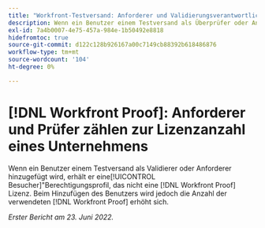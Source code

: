 ```yaml
---
title: "Workfront-Testversand: Anforderer und Validierungsverantwortliche zählen zur Lizenzanzahl eines Unternehmens."
description: Wenn ein Benutzer einem Testversand als Überprüfer oder Anforderer hinzugefügt wird, erhält er ein Profil mit Besucherberechtigungen, das keine Testlizenz verwenden sollte. Wenn der Benutzer jedoch hinzugefügt wird, steigt die Anzahl der verwendeten Testlizenzen.
exl-id: 7a4b0007-4e75-457a-984e-1b50492e8818
hidefromtoc: true
source-git-commit: d122c128b926167a00c7149cb88392b618486876
workflow-type: tm+mt
source-wordcount: '104'
ht-degree: 0%

---
```


# [!DNL Workfront Proof]: Anforderer und Prüfer zählen zur Lizenzanzahl eines Unternehmens

Wenn ein Benutzer einem Testversand als Validierer oder Anforderer hinzugefügt wird, erhält er eine[!UICONTROL Besucher]&quot;Berechtigungsprofil, das nicht eine [!DNL Workfront Proof] Lizenz. Beim Hinzufügen des Benutzers wird jedoch die Anzahl der verwendeten [!DNL Workfront Proof] erhöht sich.

_Erster Bericht am 23. Juni 2022._
